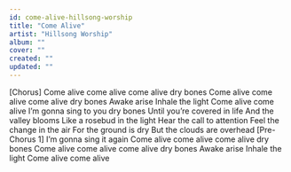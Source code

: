 ```yaml
---
id: come-alive-hillsong-worship
title: "Come Alive"
artist: "Hillsong Worship"
album: ""
cover: ""
created: ""
updated: ""
---
```


[Chorus]
Come alive come alive come alive dry bones
Come alive come alive come alive dry bones
Awake arise
Inhale the light
Come alive come alive
I’m gonna sing to you dry bones
Until you’re covered in life
And the valley blooms
Like a rosebud in the light
Hear the call to attention
Feel the change in the air
For the ground is dry
But the clouds are overhead
[Pre-Chorus 1]
I’m gonna sing it again
Come alive come alive come alive dry bones
Come alive come alive come alive dry bones
Awake arise
Inhale the light
Come alive come alive